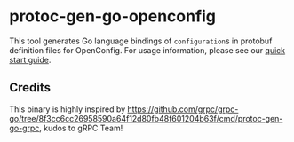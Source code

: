 # protoc-gen-go-openconfig

This tool generates Go language bindings of `configuration`s in protobuf definition files for OpenConfig. For usage information, please see our [quick start guide](../../README.md#go).

## Credits

This binary is highly inspired by https://github.com/grpc/grpc-go/tree/8f3cc6cc26958590a64f12d80fb48f601204b63f/cmd/protoc-gen-go-grpc, kudos to gRPC Team!